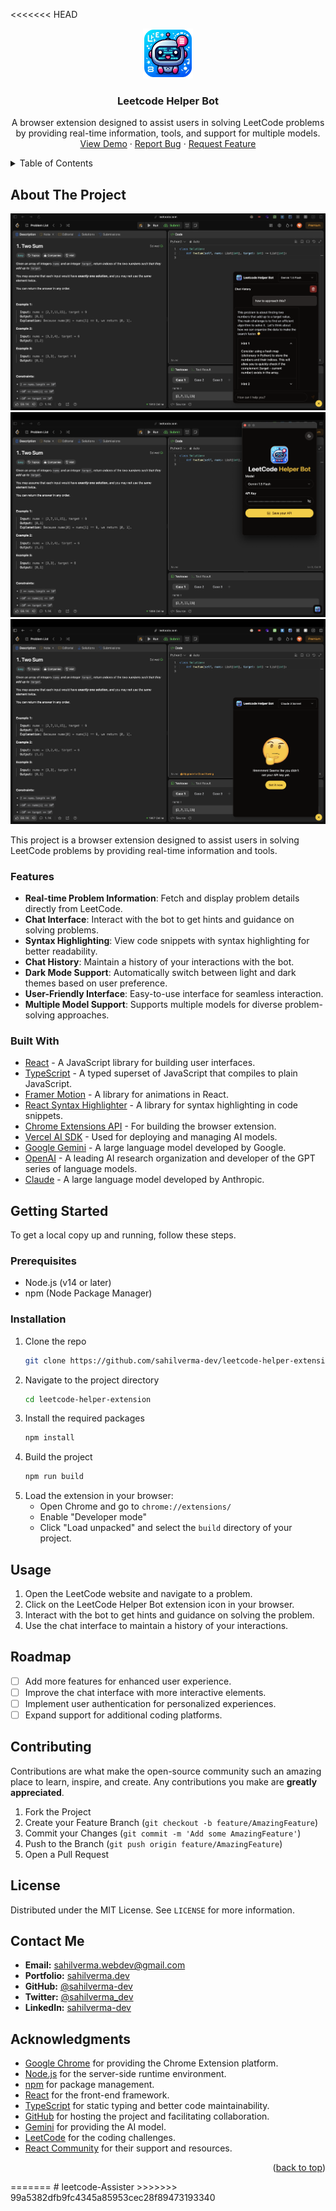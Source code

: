 <<<<<<< HEAD
<a id="readme-top"></a>

<!-- LOGO -->

<div align="center">
  <a href="https://chromewebstore.google.com/detail/leetcode-helper-bot/pnplpijgjhkfcbkpbpemoaijflgapfnc" target="_blank">
    <img src="./public/icons/icon128.png" alt="Logo" width="80" height="80">
  </a>

  <h3 align="center">Leetcode Helper Bot</h3>

  <p align="center">
    A browser extension designed to assist users in solving LeetCode problems by providing real-time information, tools, and support for multiple models.
    <br />
    <a href="https://chromewebstore.google.com/detail/leetcode-helper-bot/pnplpijgjhkfcbkpbpemoaijflgapfnc" target="_blank">View Demo</a>
    ·
    <a href="https://github.com/sahilverma-dev/leetcode-helper-extension/issues/new?labels=bug&template=bug-report---.md">Report Bug</a>
    ·
    <a href="https://github.com/sahilverma-dev/leetcode-helper-extension/issues/new?labels=enhancement&template=feature-request---.md">Request Feature</a>
  </p>
</div>

<!-- TABLE OF CONTENTS -->
<details>
  <summary>Table of Contents</summary>
  <ol>
    <li>
      <a href="#about-the-project">About The Project</a>
      <ul>
        <li><a href="#features">Features</a></li>
        <li><a href="#built-with">Built With</a></li>
      </ul>
    </li>
    <li>
      <a href="#getting-started">Getting Started</a>
      <ul>
        <li><a href="#prerequisites">Prerequisites</a></li>
        <li><a href="#installation">Installation</a></li>
      </ul>
    </li>
    <li><a href="#usage">Usage</a></li>
    <li><a href="#roadmap">Roadmap</a></li>
    <li><a href="#contributing">Contributing</a></li>
    <li><a href="#license">License</a></li>
    <li><a href="#contact">Contact</a></li>
    <li><a href="#acknowledgments">Acknowledgments</a></li>
  </ol>
</details>

<!-- ABOUT THE PROJECT -->

## About The Project

![Chat screenshot](./screenshots/chat.png)
![Select Model screenshot](./screenshots/select-model.png)
![Apikey not found screenshot](./screenshots/without-apikey.png)

This project is a browser extension designed to assist users in solving LeetCode problems by providing real-time information and tools.

### Features

- **Real-time Problem Information**: Fetch and display problem details directly from LeetCode.
- **Chat Interface**: Interact with the bot to get hints and guidance on solving problems.
- **Syntax Highlighting**: View code snippets with syntax highlighting for better readability.
- **Chat History**: Maintain a history of your interactions with the bot.
- **Dark Mode Support**: Automatically switch between light and dark themes based on user preference.
- **User-Friendly Interface**: Easy-to-use interface for seamless interaction.
- **Multiple Model Support**: Supports multiple models for diverse problem-solving approaches.

### Built With

- [React](https://reactjs.org/) - A JavaScript library for building user interfaces.
- [TypeScript](https://www.typescriptlang.org/) - A typed superset of JavaScript that compiles to plain JavaScript.
- [Framer Motion](https://www.framer.com/motion/) - A library for animations in React.
- [React Syntax Highlighter](https://github.com/react-syntax-highlighter/react-syntax-highlighter) - A library for syntax highlighting in code snippets.
- [Chrome Extensions API](https://developer.chrome.com/docs/extensions/mv3/) - For building the browser extension.
- [Vercel AI SDK](https://vercel.com/docs/api#endpoints/ai) - Used for deploying and managing AI models.
- [Google Gemini](https://cloud.google.com/gemini) - A large language model developed by Google.
- [OpenAI](https://openai.com/) - A leading AI research organization and developer of the GPT series of language models.
- [Claude](https://www.anthropic.com/claude) - A large language model developed by Anthropic.

## Getting Started

To get a local copy up and running, follow these steps.

### Prerequisites

- Node.js (v14 or later)
- npm (Node Package Manager)

### Installation

1. Clone the repo
   ```bash
   git clone https://github.com/sahilverma-dev/leetcode-helper-extension
   ```
2. Navigate to the project directory
   ```bash
   cd leetcode-helper-extension
   ```
3. Install the required packages
   ```bash
   npm install
   ```
4. Build the project
   ```bash
   npm run build
   ```
5. Load the extension in your browser:
   - Open Chrome and go to `chrome://extensions/`
   - Enable "Developer mode"
   - Click "Load unpacked" and select the `build` directory of your project.

## Usage

1. Open the LeetCode website and navigate to a problem.
2. Click on the LeetCode Helper Bot extension icon in your browser.
3. Interact with the bot to get hints and guidance on solving the problem.
4. Use the chat interface to maintain a history of your interactions.

## Roadmap

- [ ] Add more features for enhanced user experience.
- [ ] Improve the chat interface with more interactive elements.
- [ ] Implement user authentication for personalized experiences.
- [ ] Expand support for additional coding platforms.

## Contributing

Contributions are what make the open-source community such an amazing place to learn, inspire, and create. Any contributions you make are **greatly appreciated**.

1. Fork the Project
2. Create your Feature Branch (`git checkout -b feature/AmazingFeature`)
3. Commit your Changes (`git commit -m 'Add some AmazingFeature'`)
4. Push to the Branch (`git push origin feature/AmazingFeature`)
5. Open a Pull Request

## License

Distributed under the MIT License. See `LICENSE` for more information.

## Contact Me

- **Email:** [sahilverma.webdev@gmail.com](mailto:sahilverma.webdev@gmail.com)
- **Portfolio:** [sahilverma.dev](https://sahilverma.dev/)
- **GitHub:** [@sahilverma-dev](https://github.com/sahilverma-dev)
- **Twitter:** [@sahilverma_dev](https://twitter.com/sahilverma_dev)
- **LinkedIn:** [sahilverma-dev](https://www.linkedin.com/in/sahilverma-dev/)

## Acknowledgments

- [Google Chrome](https://www.google.com/chrome/) for providing the Chrome Extension platform.
- [Node.js](https://nodejs.org/) for the server-side runtime environment.
- [npm](https://www.npmjs.com/) for package management.
- [React](https://reactjs.org/) for the front-end framework.
- [TypeScript](https://www.typescriptlang.org/) for static typing and better code maintainability.
- [GitHub](https://github.com/) for hosting the project and facilitating collaboration.
- [Gemini](https://gemini.ai/) for providing the AI model.
- [LeetCode](https://leetcode.com/) for the coding challenges.
- [React Community](https://reactjs.org/community/support.html) for their support and resources.

<p align="right">(<a href="#readme-top">back to top</a>)</p>
=======
# leetcode-Assister
>>>>>>> 99a5382dfb9fc4345a85953cec28f89473193340
